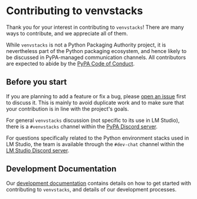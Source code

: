 # Contributing to venvstacks

Thank you for your interest in contributing to `venvstacks`! There are many ways to
contribute, and we appreciate all of them.

While `venvstacks` is not a Python Packaging Authority project, it is nevertheless
part of the Python packaging ecosystem, and hence likely to be discussed in
PyPA-managed communication channels. All contributors are expected to abide by the
[PyPA Code of Conduct][pypa-coc].

[pypa-coc]: https://www.pypa.io/en/latest/code-of-conduct/

## Before you start

If you are planning to add a feature or fix a bug,
please [open an issue](https://github.com/lmstudio-ai/venvstacks/issues) first to discuss it.
This is mainly to avoid duplicate work and to make sure that your contribution is in line
with the project's goals.

For general `venvstacks` discussion (not specific to its use in LM Studio), there is a
`#venvstacks` channel within the [PyPA Discord server](https://discord.com/invite/pypa).

For questions specifically related to the Python environment stacks used in LM Studio,
the team is available through the `#dev-chat` channel within the
[LM Studio Discord server](https://discord.gg/pwQWNhmQTY).

## Development Documentation

Our [development documentation](https://venvstacks.readthedocs.io/en/latest/development/) contains
details on how to get started with contributing to `venvstacks`,
and details of our development processes.
